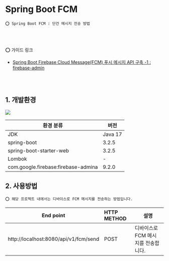 # Spring Boot FCM

    ⭕️ Spring Boot FCM : 단건 메시지 전송 방법

<br/>
<br/>


⭕️ 가이드 링크

* [Spring Boot Firebase Cloud Message(FCM) 푸시 메시지 API 구축 -1 : firebase-admin](https://adjh54.tistory.com/432)

<br/>
<br/>

## 1. 개발환경

<img src ="https://github.com/adjh54ir/blog-codes/assets/70501374/55ef0be9-6961-408a-b255-4a62343bdc70"/>

<br/>

| 환경 분류                               | 버전      |
|-------------------------------------|---------|
| JDK                                 | Java 17 |
| spring-boot                         | 3.2.5   |
| spring-boot-starter-web             | 3.2.5   |
| Lombok                              | -       |
| com.google.firebase:firebase-admina | 9.2.0   |

## 2. 사용방법

    ⭕ 해당 프로젝트 내에서는 디바이스로 FCM 메시지를 전송하는 방법입니다.



| End point                             | HTTP METHOD | 설명                    |
|---------------------------------------|:------------|-----------------------|
| http://localhost:8080/api/v1/fcm/send | POST        | 디바이스로 FCM 메시지를 전송합니다. |